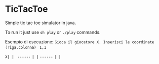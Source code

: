 TicTacToe
=========

Simple tic tac toe simulator in java.

To run it just use `sh play` or `./play` commands.

Esempio di esecuzione:
`Gioca il giocatore X. Inserisci le coordinate (riga,colonna) `
`1,1`

`X| | `
`------`
` | | `
`------`
` | | `
